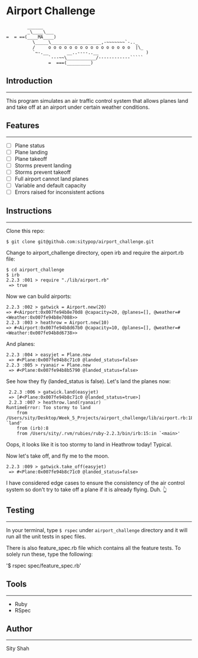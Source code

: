 Airport Challenge
=================

```
        ______
        _\____\___
=  = ==(____MA____)
          \_____\___________________,-~~~~~~~`-.._
          /     o o o o o o o o o o o o o o o o  |\_
          `~-.__       __..----..__                  )
                `---~~\___________/------------`````
                =  ===(_________)

```

## Introduction
-------
This program simulates an air traffic control system that allows planes land and take off at an airport under certain weather conditions.


## Features
-------
* [ ] Plane status
* [ ] Plane landing
* [ ] Plane takeoff
* [ ] Storms prevent landing
* [ ] Storms prevent takeoff
* [ ] Full airport cannot land planes
* [ ] Variable and default capacity
* [ ] Errors raised for inconsistent actions

## Instructions
-----

Clone this repo:

`$ git clone git@github.com:sitypop/airport_challenge.git`

Change to airport_challenge directory, open irb and require the airport.rb file:

```
$ cd airport_challenge
$ irb
2.2.3 :001 > require "./lib/airport.rb"
 => true
 ```

Now we can build airports:

 ```
 2.2.3 :002 > gatwick = Airport.new(20)
 => #<Airport:0x007fe94b8e70d8 @capacity=20, @planes=[], @weather=#<Weather:0x007fe94b8e7088>>
2.2.3 :003 > heathrow = Airport.new(10)
 => #<Airport:0x007fe94b8d67b0 @capacity=10, @planes=[], @weather=#<Weather:0x007fe94b8d6738>>
  ```

And planes:

```
2.2.3 :004 > easyjet = Plane.new
 => #<Plane:0x007fe94b8c71c0 @landed_status=false>
2.2.3 :005 > ryanair = Plane.new
 => #<Plane:0x007fe94b8b5790 @landed_status=false>
 ```

 See how they fly (landed_status is false). Let's land the planes now:

```
 2.2.3 :006 > gatwick.land(easyjet)
 => [#<Plane:0x007fe94b8c71c0 @landed_status=true>]
 2.2.3 :007 > heathrow.land(ryanair)
RuntimeError: Too stormy to land
	from /Users/sity/Desktop/Week_5_Projects/airport_challenge/lib/airport.rb:18:in `land'
	from (irb):8
	from /Users/sity/.rvm/rubies/ruby-2.2.3/bin/irb:15:in `<main>'
```
Oops, it looks like it is too stormy to land in Heathrow today! Typical.

Now let's take off, and fly me to the moon.

```
2.2.3 :009 > gatwick.take_off(easyjet)
 => #<Plane:0x007fe94b8c71c0 @landed_status=false>
 ```

I have considered edge cases to ensure the consistency of the air control system so don't try to take off a plane if it is already flying. Duh. 👆


## Testing
 -----
 In your terminal, type `$ rspec` under `airport_challenge` directory and it will run all the unit tests in spec files.

 There is also feature_spec.rb file which contains all the feature tests. To solely run these, type the following:

 '$ rspec spec/feature_spec.rb'


## Tools
 -----

 * Ruby
 * RSpec


## Author
 -----

 Sity Shah
